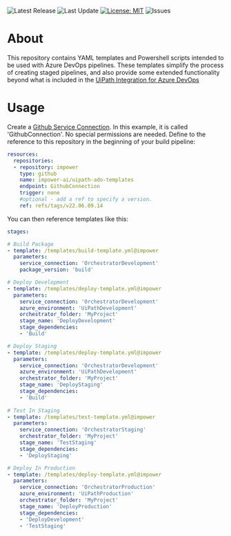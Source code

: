 ![Latest Release](https://img.shields.io/github/v/tag/impower-ai/uipath-ado-templates?style=flat-square)
![Last Update](https://img.shields.io/github/last-commit/impower-ai/uipath-ado-templates?style=flat-square)
[![License: MIT](https://img.shields.io/badge/License-MIT-yellow.svg?style=flat-square)](https://opensource.org/licenses/MIT)
![Issues](https://img.shields.io/github/issues/impower-ai/uipath-ado-templates?style=flat-square)

# About
This repository contains YAML templates and Powershell scripts intended to be used with Azure DevOps pipelines. These templates simplify the process of creating staged pipelines, and also provide some extended functionality beyond what is included in the [UiPath Integration for Azure DevOps](https://marketplace.visualstudio.com/items?itemName=uipath.vsts-uipath-package)

# Usage
Create a [Github Service Connection](https://docs.microsoft.com/en-us/azure/devops/pipelines/library/service-endpoints?view=azure-devops&tabs=yaml#github-service-connection). In this example, it is called 'GithubConnection'. No special permissions are needed. Define to the reference to this repository in the beginning of your build pipeline:
```yaml
resources:
  repositories:
  - repository: impower
    type: github
    name: impower-ai/uipath-ado-templates
    endpoint: GithubConnection
    trigger: none
    #optional - add a ref to specify a version.
    ref: refs/tags/v22.06.09.14
```

You can then reference templates like this:

```yaml
stages:

# Build Package
- template: /templates/build-template.yml@impower
  parameters:
    service_connection: 'OrchestratorDevelopment'
    package_version: 'build'

# Deploy Development
- template: /templates/deploy-template.yml@impower
  parameters:
    service_connection: 'OrchestratorDevelopment'
    azure_environment: 'UiPathDevelopment'
    orchestrator_folder: 'MyProject'
    stage_name: 'DeployDevelopment'
    stage_dependencies:
    - 'Build'

# Deploy Staging
- template: /templates/deploy-template.yml@impower
  parameters:
    service_connection: 'OrchestratorDevelopment'
    azure_environment: 'UiPathDevelopment'
    orchestrator_folder: 'MyProject'
    stage_name: 'DeployStaging'
    stage_dependencies:
    - 'Build'
    
# Test In Staging
- template: /templates/test-template.yml@impower
  parameters:
    service_connection: 'OrchestratorStaging'
    orchestrator_folder: 'MyProject'
    stage_name: 'TestStaging'
    stage_dependencies:
    - 'DeployStaging'

# Deploy In Production
- template: /templates/deploy-template.yml@impower
  parameters:
    service_connection: 'OrchestratorProduction'
    azure_environment: 'UiPathProduction'
    orchestrator_folder: 'MyProject'
    stage_name: 'DeployProduction'
    stage_dependencies:
    - 'DeployDevelopment'
    - 'TestStaging'
```